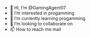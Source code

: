 - 👋 Hi, I’m @GamingAgent07
- 👀 I’m interested in progamming
- 🌱 I’m currently learning progamming
- 💞️ I’m looking to collaborate on 
- 📫 How to reach me mail

<!---
GamingAgent07/GamingAgent07 is a ✨ special ✨ repository because its `README.md` (this file) appears on your GitHub profile.
You can click the Preview link to take a look at your changes.
--->
